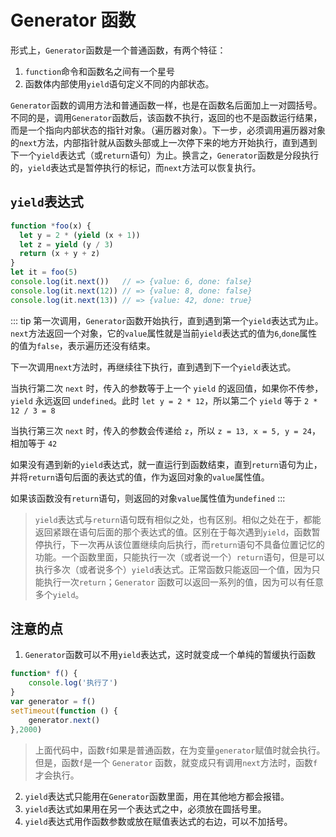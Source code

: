 # Generator 函数
形式上，`Generator`函数是一个普通函数，有两个特征：
1. `function`命令和函数名之间有一个星号
2. 函数体内部使用`yield`语句定义不同的内部状态。

`Generator`函数的调用方法和普通函数一样，也是在函数名后面加上一对圆括号。不同的是，调用`Generator`函数后，该函数不执行，返回的也不是函数运行结果，而是一个指向内部状态的指针对象。（遍历器对象）。下一步，必须调用遍历器对象的`next`方法，内部指针就从函数头部或上一次停下来的地方开始执行，直到遇到下一个`yield`表达式（或`return`语句）为止。换言之，`Generator`函数是分段执行的，`yield`表达式是暂停执行的标记，而`next`方法可以恢复执行。

## `yield`表达式

```js
function *foo(x) {
  let y = 2 * (yield (x + 1))
  let z = yield (y / 3)
  return (x + y + z)
}
let it = foo(5)
console.log(it.next())   // => {value: 6, done: false}
console.log(it.next(12)) // => {value: 8, done: false}
console.log(it.next(13)) // => {value: 42, done: true}
```
::: tip
第一次调用，`Generator`函数开始执行，直到遇到第一个`yield`表达式为止。`next`方法返回一个对象，它的`value`属性就是当前`yield`表达式的值为`6`,`done`属性的值为`false`，表示遍历还没有结束。

下一次调用`next`方法时，再继续往下执行，直到遇到下一个`yield`表达式。

当执行第二次 `next` 时，传入的参数等于上一个 `yield` 的返回值，如果你不传参，`yield` 永远返回 `undefined`。此时 `let y = 2 * 12`，所以第二个 `yield` 等于 `2 * 12 / 3 = 8`

当执行第三次 `next` 时，传入的参数会传递给 `z`，所以 `z = 13, x = 5, y = 24`，相加等于 `42`

如果没有遇到新的`yield`表达式，就一直运行到函数结束，直到`return`语句为止，并将`return`语句后面的表达式的值，作为返回对象的`value`属性值。

如果该函数没有`return`语句，则返回的对象`value`属性值为`undefined`
:::

> `yield`表达式与`return`语句既有相似之处，也有区别。相似之处在于，都能返回紧跟在语句后面的那个表达式的值。区别在于每次遇到`yield`，函数暂停执行，下一次再从该位置继续向后执行，而`return`语句不具备位置记忆的功能。一个函数里面，只能执行一次（或者说一个）`return`语句，但是可以执行多次（或者说多个）`yield`表达式。正常函数只能返回一个值，因为只能执行一次`return`；`Generator` 函数可以返回一系列的值，因为可以有任意多个`yield`。

## 注意的点
1. `Generator`函数可以不用`yield`表达式，这时就变成一个单纯的暂缓执行函数
```js
function* f() {
    console.log('执行了')
}
var generator = f()
setTimeout(function () {
    generator.next()
},2000)
```
> 上面代码中，函数`f`如果是普通函数，在为变量`generator`赋值时就会执行。但是，函数`f`是一个 `Generator` 函数，就变成只有调用`next`方法时，函数`f`才会执行。

2. `yield`表达式只能用在`Generator`函数里面，用在其他地方都会报错。
3. `yield`表达式如果用在另一个表达式之中，必须放在圆括号里。
4. `yield`表达式用作函数参数或放在赋值表达式的右边，可以不加括号。
